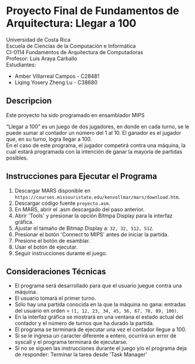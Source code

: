 # Proyecto Final de Fundamentos de Arquitectura: Llegar a 100

Universidad de Costa Rica <br />
Escuela de Ciencias de la Computación e Informática <br />
CI-0114 Fundamentos de Arquitectura de Computadoras <br />
Profesor: Luis Araya Carballo <br />
Estudiantes:
- Amber Villarreal Campos - C28481
- Liqing Yosery Zheng Lu - C38680

## Descripcion
Este proyecto ha sido programado en ensamblador MIPS <br />

“Llegar a 100” es un juego de dos jugadores, en donde en cada turno, se le puede sumar al contador un número del 1 al 10. El ganador es el jugador que, en su turno, logra llegar a 100. <br />
En el caso de este programa, el jugador competirá contra una máquina, la cual estará programada con la intención de ganar la mayoría de partidas posibles.

## Instrucciones para Ejecutar el Programa
1. Descargar MARS disponible en `https://courses.missouristate.edu/kenvollmar/mars/download.htm`.
2. Descargar código fuente `proyecto.asm`.
3. En MARS, abrir el .asm descargado del paso anterior.
4. Abrir 'Tools' y presionar la opción Bitmpa Display para la interfaz gráfica.
5. Ajustar el tamaño de Bitmap Display a: `32, 32, 512, 512`.
6. Presionar el botón 'Connect to MIPS' antes de iniciar la partida.
7. Presione el botón de esamblar.
8. Usar el botón de ejecutar.
9. Seguir instrucciones durante el juego.

## Consideraciones Técnicas
- El programa será desarrollado para que el usuario juegue contra una máquina.
- El usuario tomará el primer turno.
- Sólo hay una partida conocida en la que la máquina no gana: entradas del usuario en orden = `(1, 12, 23, 34, 45, 56, 67, 78, 89, 100)`.
- En la interfaz gráfica se mostrará en una ventana el estado actual del contador y el número de turnos que ha durado la partida.
- El programa se terminará de ejecutar una vez el contador llegue a 100.
- Si se le ingresa un caracter diferente a entero, ocurrirá un error de syscall y el programa terminará de ejecutarse.
- Si no se siguen las instrucciones durante el juego y/o el programa deja de responder: Terminar la tarea desde 'Task Manager' 
